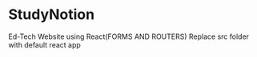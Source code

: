 # StudyNotion
Ed-Tech Website using React(FORMS AND ROUTERS)
Replace src folder with default react app
